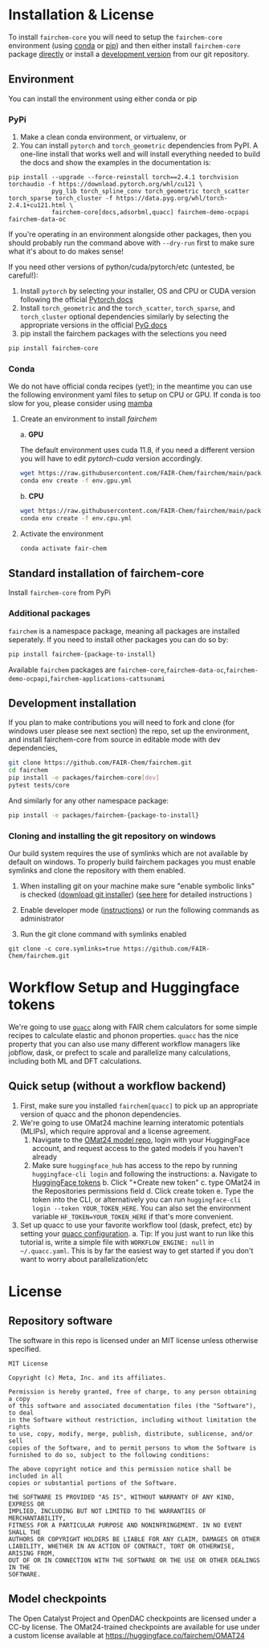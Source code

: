 # Installation & License

To install `fairchem-core` you will need to setup the `fairchem-core` environment (using [conda](#Conda) or [pip](#PyPi))
and then either install `fairchem-core` package [directly](#Install-fairchem-core) or install a [development version](#Development-install) from our git repository.

## Environment

You can install the environment using either conda or pip


### PyPi
1. Make a clean conda environment, or virtualenv, or 
2. You can install `pytorch` and `torch_geometric` dependencies from PyPI. A one-line install that works well and will install everything needed to build the docs and show the examples in the documentation is:
```
pip install --upgrade --force-reinstall torch==2.4.1 torchvision torchaudio -f https://download.pytorch.org/whl/cu121 \
            pyg_lib torch_spline_conv torch_geometric torch_scatter torch_sparse torch_cluster -f https://data.pyg.org/whl/torch-2.4.1+cu121.html \ 
            fairchem-core[docs,adsorbml,quacc] fairchem-demo-ocpapi fairchem-data-oc
```
If you're operating in an environment alongside other packages, then you should probably run the command above with `--dry-run` first to make sure what it's about to do makes sense!

If you need other versions of python/cuda/pytorch/etc (untested, be careful!):
1. Install `pytorch` by selecting your installer, OS and CPU or CUDA version following the official
[Pytorch docs](https://pytorch.org/get-started/locally/)
2. Install `torch_geometric` and the `torch_scatter`, `torch_sparse`, and `torch_cluster` optional dependencies
   similarly by selecting the appropriate versions in the official
   [PyG docs](https://pytorch-geometric.readthedocs.io/en/latest/notes/installation.html)
3. pip install the fairchem packages with the selections you need
```bash
pip install fairchem-core
```


### Conda

We do not have official conda recipes (yet!); in the meantime you can use the
following environment yaml files to setup on CPU or GPU. If conda is too slow for you, please consider using [mamba](https://mamba.readthedocs.io/en/latest/user_guide/mamba.html)

1. Create an environment to install *fairchem*

   a. **GPU**

      The default environment uses cuda 11.8, if you need a different version you will have to edit *pytorch-cuda* version
      accordingly.
      ```bash
      wget https://raw.githubusercontent.com/FAIR-Chem/fairchem/main/packages/env.gpu.yml
      conda env create -f env.gpu.yml
      ```

   b. **CPU**
      ```bash
      wget https://raw.githubusercontent.com/FAIR-Chem/fairchem/main/packages/env.cpu.yml
      conda env create -f env.cpu.yml
      ```

2. Activate the environment
   ```bash
   conda activate fair-chem
   ```


## Standard installation of fairchem-core
Install `fairchem-core` from PyPi


### Additional packages
`fairchem` is a namespace package, meaning all packages are installed seperately. If you need
to install other packages you can do so by:
```bash
pip install fairchem-{package-to-install}
```
Available `fairchem` packages are `fairchem-core`,`fairchem-data-oc`,`fairchem-demo-ocpapi`,`fairchem-applications-cattsunami`

## Development installation
If you plan to make contributions you will need to fork and clone (for windows user please see next section) the repo,
set up the environment, and install fairchem-core from source in editable mode with dev dependencies,
```bash
git clone https://github.com/FAIR-Chem/fairchem.git
cd fairchem
pip install -e packages/fairchem-core[dev]
pytest tests/core
```

And similarly for any other namespace package:
```bash
pip install -e packages/fairchem-{package-to-install}
```

### Cloning and installing the git repository on windows

Our build system requires the use of symlinks which are not available by default on windows. To properly build fairchem packages you must enable symlinks and clone the repository with them enabled.

1) When installing git on your machine make sure "enable symbolic links" is checked  ([download git installer](https://git-scm.com/download/win)) ([see here](https://stackoverflow.com/a/65563980) for detailed instructions )

2) Enable developer mode ([instructions](https://learn.microsoft.com/en-us/windows/apps/get-started/enable-your-device-for-development)) or run the following commands as administrator

3) Run the git clone command with symlinks enabled
```
git clone -c core.symlinks=true https://github.com/FAIR-Chem/fairchem.git
```

# Workflow Setup and Huggingface tokens

We're going to use [`quacc`](https://quantum-accelerators.github.io/quacc/index.html) along with FAIR chem calculators for some simple recipes to calculate elastic and phonon properties. `quacc` has the nice property that you can also use many different workflow managers like jobflow, dask, or prefect to scale and parallelize many calculations, including both ML and DFT calculations. 

## Quick setup (without a workflow backend)

1. First, make sure you installed `fairchem[quacc]` to pick up an appropriate version of quacc and the phonon dependencies. 
2. We're going to use OMat24 machine learning interatomic potentials (MLIPs), which require approval and a license agreement. 
    1. Navigate to the [OMat24 model repo](https://huggingface.co/fairchem/OMAT24), login with your HuggingFace account, and request access to the gated models if you haven't already
    2. Make sure `huggingface_hub` has access to the repo by running `huggingface-cli login` and following the instructions:
        a. Navigate to [HuggingFace tokens](https://huggingface.co/settings/tokens)
        b. Click "+Create new token"
        c. type OMat24 in the Repositories permissions field
        d. Click create token
        e. Type the token into the CLI, or alternatively you can run `huggingface-cli login --token YOUR_TOKEN_HERE`. You can also set the environment variable `HF_TOKEN=YOUR_TOKEN_HERE` if that's more convenient.
3. Set up quacc to use your favorite workflow tool (dask, prefect, etc) by setting your [quacc configuration](https://quantum-accelerators.github.io/quacc/user/basics/wflow_overview.html#__tabbed_1_4). 
    a. Tip: If you just want to run like this tutorial is, write a simple file with `WORKFLOW_ENGINE: null` in `~/.quacc.yaml`. This is by far the easiest way to get started if you don't want to worry about parallelization/etc


# License

## Repository software

The software in this repo is licensed under an MIT license unless otherwise specified. 

```
MIT License

Copyright (c) Meta, Inc. and its affiliates.

Permission is hereby granted, free of charge, to any person obtaining a copy
of this software and associated documentation files (the "Software"), to deal
in the Software without restriction, including without limitation the rights
to use, copy, modify, merge, publish, distribute, sublicense, and/or sell
copies of the Software, and to permit persons to whom the Software is
furnished to do so, subject to the following conditions:

The above copyright notice and this permission notice shall be included in all
copies or substantial portions of the Software.

THE SOFTWARE IS PROVIDED "AS IS", WITHOUT WARRANTY OF ANY KIND, EXPRESS OR
IMPLIED, INCLUDING BUT NOT LIMITED TO THE WARRANTIES OF MERCHANTABILITY,
FITNESS FOR A PARTICULAR PURPOSE AND NONINFRINGEMENT. IN NO EVENT SHALL THE
AUTHORS OR COPYRIGHT HOLDERS BE LIABLE FOR ANY CLAIM, DAMAGES OR OTHER
LIABILITY, WHETHER IN AN ACTION OF CONTRACT, TORT OR OTHERWISE, ARISING FROM,
OUT OF OR IN CONNECTION WITH THE SOFTWARE OR THE USE OR OTHER DEALINGS IN THE
SOFTWARE.
```

## Model checkpoints

The Open Catalyst Project and OpenDAC checkpoints are licensed under a CC-by license. The OMat24-trained checkpoints are available for use under a custom license available at https://huggingface.co/fairchem/OMAT24

